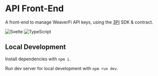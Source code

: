 # API Front-End

A front-end to manage WeaverFi API keys, using the [3PI](https://github.com/3PIKeys) SDK & contract.

![Svelte](https://img.shields.io/badge/svelte-%23f1413d.svg?style=for-the-badge&logo=svelte&logoColor=white)
![TypeScript](https://img.shields.io/badge/typescript-%23007ACC.svg?style=for-the-badge&logo=typescript&logoColor=white)

## Local Development

Install dependencies with `npm i`.

Run dev server for local development with `npm run dev`.